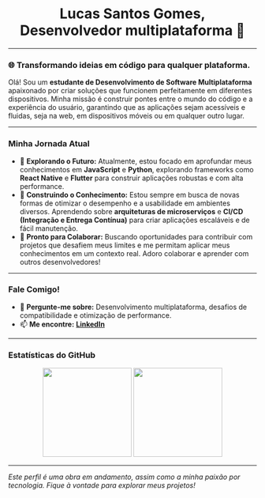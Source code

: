 <div align="center">

  <h1>Lucas Santos Gomes, Desenvolvedor multiplataforma 🚀</h1>
</div>

---

### 🌐 Transformando ideias em código para qualquer plataforma.

Olá! Sou um **estudante de Desenvolvimento de Software Multiplataforma** apaixonado por criar soluções que funcionem perfeitamente em diferentes dispositivos. Minha missão é construir pontes entre o mundo do código e a experiência do usuário, garantindo que as aplicações sejam acessíveis e fluidas, seja na web, em dispositivos móveis ou em qualquer outro lugar.

---

### Minha Jornada Atual

- 🔭 **Explorando o Futuro:** Atualmente, estou focado em aprofundar meus conhecimentos em **JavaScript** e **Python**, explorando frameworks como **React Native** e **Flutter** para construir aplicações robustas e com alta performance.
- 🌱 **Construindo o Conhecimento:** Estou sempre em busca de novas formas de otimizar o desempenho e a usabilidade em ambientes diversos. Aprendendo sobre **arquiteturas de microserviços** e **CI/CD (Integração e Entrega Contínua)** para criar aplicações escaláveis e de fácil manutenção.
- 👯 **Pronto para Colaborar:** Buscando oportunidades para contribuir com projetos que desafiem meus limites e me permitam aplicar meus conhecimentos em um contexto real. Adoro colaborar e aprender com outros desenvolvedores!

---

### Fale Comigo!

- 💬 **Pergunte-me sobre:** Desenvolvimento multiplataforma, desafios de compatibilidade e otimização de performance.
- 📫 **Me encontre:** [**LinkedIn**](https://www.linkedin.com/in/lucas-gomes-188683189?utm_source=share&utm_campaign=share_via&utm_content=profile&utm_medium=android_app)

---

### Estatísticas do GitHub

<div align="center">
  <img height="180em" src="https://github-readme-stats.vercel.app/api?username=lucassantosgomes02&show_icons=true&theme=dracula&include_all_commits=true&count_private=true"/>
  <img height="180em" src="https://github-readme-stats.vercel.app/api/top-langs/?username=lucassantosgomes02&layout=compact&langs_count=7&theme=dracula"/>
</div>

---

_Este perfil é uma obra em andamento, assim como a minha paixão por tecnologia. Fique à vontade para explorar meus projetos!_
